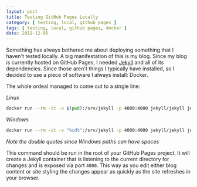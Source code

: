 ```yaml
---
layout: post
title: Testing GitHub Pages Locally 
category: [ testing, local, github pages ]
tags: [ testing, local, github pages, docker ]
date: 2019-12-05
---
```

Something has always bothered me about deploying something that I haven't tested locally. A big manifestation of this is my blog. Since my blog is currently hosted on GitHub Pages, I needed [Jekyll](https://jekyllrb.com/) and all of its dependencies. Since those aren't things I typically have installed, so I decided to use a piece of software I always install: Docker.

The whole ordeal managed to come out to a single line:

_Linux_
```sh
docker run --rm -it -v $(pwd):/srv/jekyll -p 4000:4000 jekyll/jekyll jekyll serve --watch
```

_Windows_

```sh
docker run --rm -it -v "%cd%":/srv/jekyll -p 4000:4000 jekyll/jekyll jekyll serve --watch
```
_Note the double quotes since Windows paths can have spaces_

This command should be run in the root of your GitHub Pages project. It will create a Jekyll container that is listening to the current directory for changes and is exposed via port `4000`. This way as you edit either blog content or site styling the changes appear as quickly as the site refreshes in your browser.